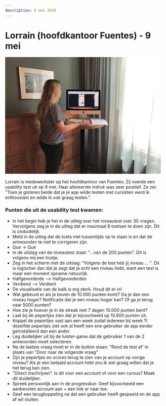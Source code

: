 ```yaml
---
description: 9 mei 2019
---
```


# Lorrain \(hoofdkantoor Fuentes\) - 9 mei

![](../../../.gitbook/assets/img_0886.jpg)

Lorrain is medewerkster op het hoofdkantoor van Fuentes. Zij voerde een usability test uit op 9 mei. Haar allereerste indruk was zeer positief. Ze zei: "Toen je gisteren belde dat je je app wilde testen met cursisten werd ik enthousiast en wilde ik ook graag testen.".

### Punten die uit de usability test kwamen:

* In het begin heb je het in de uitleg over het niveautest over 30 vragen. Vervolgens zeg je in de uitleg dat er maximaal 8 toetsen te doen zijn. Dit is onduidelijk.
* Meld in de uitleg dat de toets niet tussentijds op te slaan is en dat de antwoorden te niet te corrigeren zijn.
* Que -&gt; Qué
* In de uitslag van de niveautest staat: "...van de 200 punten". Dit is volgens mij een foutje.
* Zeg in het scherm met de uitslag: "Volgens de test heb jij niveau ... ". Dit is logischer dan dat je zegt dat je echt een niveau hebt, want een test is maar een moment opname natuurlijk.
* Halfgevorderde --&gt; Halfgevorderden
* Verdiend --&gt; Verdient
* De visualisatie van de balk is erg sterk. Houd dit er in!
* Wat gebeurd er als je boven de 10.000 punten komt? Ga je dan een niveau hoger? Notificatie dat je een niveau hoger kan? Of ga je terug naar 5000 punten?
* Hoe zie je hoever je in de streak met 7 dagen 10.000 punten bent?
* Laat bij de pepertjes zien dat je bijvoorbeeld op 10.600 punten zit.
* Koppel de pepertjes vast aan een week zodat iedereen bij week 11 dezelfde pepertjes ziet ook al heeft een ene gebruiker de app eerder geïnstalleerd dan een ander.
* Leg duidelijker uit bij de luister-game dat de gebruiker 1 van de 2 antwoorden moet selecteren.
* Na de laatste vraag moet er in de button staan: "Rond de test af' in plaats van "Door naar de volgende vraag"
* Zijn je pepertjes en scores terug te zien van je account op vorige niveau? Als je een betaald account hebt zou ik wel graag willen dat je het terug kan zien.
* "Direct inschrijven". Is dit voor een account of voor een cursus? Maak dit duidelijker.
* Spreek persoonlijk aan in de progressbar. Geef bijvoorbeeld een aanbevolen account aan + een link er naar toe.
* Geef een terugkoppeling na dat een gebruiker heeft gespeeld en de app af wil sluiten.



